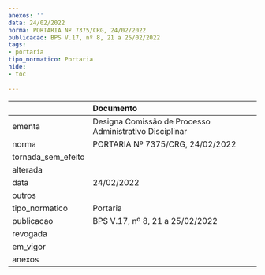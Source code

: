 ```yaml
---
anexos: ''
data: 24/02/2022
norma: PORTARIA Nº 7375/CRG, 24/02/2022
publicacao: BPS V.17, nº 8, 21 a 25/02/2022
tags:
- portaria
tipo_normatico: Portaria
hide: 
- toc 
 
---
```


|                    | Documento                                               |
|:-------------------|:--------------------------------------------------------|
| ementa             | Designa Comissão de Processo Administrativo Disciplinar |
| norma              | PORTARIA Nº 7375/CRG, 24/02/2022                        |
| tornada_sem_efeito |                                                         |
| alterada           |                                                         |
| data               | 24/02/2022                                              |
| outros             |                                                         |
| tipo_normatico     | Portaria                                                |
| publicacao         | BPS V.17, nº 8, 21 a 25/02/2022                         |
| revogada           |                                                         |
| em_vigor           |                                                         |
| anexos             |                                                         |